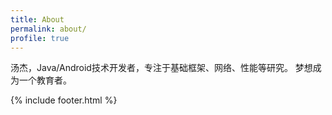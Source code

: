 ```yaml
---
title: About
permalink: about/
profile: true
---
```


汤杰，Java/Android技术开发者，专注于基础框架、网络、性能等研究。 梦想成为一个教育者。

{% include footer.html %}